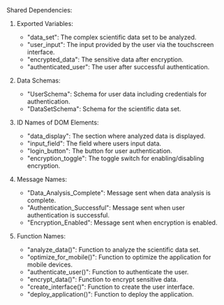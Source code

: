 Shared Dependencies:

1. Exported Variables:
   - "data_set": The complex scientific data set to be analyzed.
   - "user_input": The input provided by the user via the touchscreen interface.
   - "encrypted_data": The sensitive data after encryption.
   - "authenticated_user": The user after successful authentication.

2. Data Schemas:
   - "UserSchema": Schema for user data including credentials for authentication.
   - "DataSetSchema": Schema for the scientific data set.

3. ID Names of DOM Elements:
   - "data_display": The section where analyzed data is displayed.
   - "input_field": The field where users input data.
   - "login_button": The button for user authentication.
   - "encryption_toggle": The toggle switch for enabling/disabling encryption.

4. Message Names:
   - "Data_Analysis_Complete": Message sent when data analysis is complete.
   - "Authentication_Successful": Message sent when user authentication is successful.
   - "Encryption_Enabled": Message sent when encryption is enabled.

5. Function Names:
   - "analyze_data()": Function to analyze the scientific data set.
   - "optimize_for_mobile()": Function to optimize the application for mobile devices.
   - "authenticate_user()": Function to authenticate the user.
   - "encrypt_data()": Function to encrypt sensitive data.
   - "create_interface()": Function to create the user interface.
   - "deploy_application()": Function to deploy the application.